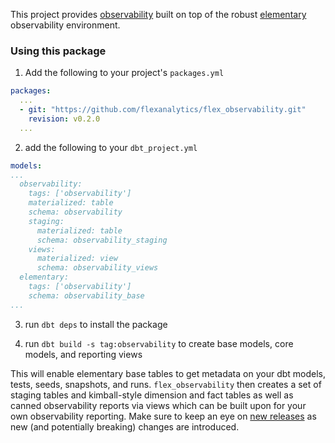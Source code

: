 This project provides [observability](https://www.ibm.com/topics/data-observability) built on top of the robust [elementary](https://www.elementary-data.com/) observability environment.


### Using this package

1. Add the following to your project's `packages.yml`

```yaml
packages:
  ...
  - git: "https://github.com/flexanalytics/flex_observability.git"
    revision: v0.2.0
  ...
```

2. add the following to your `dbt_project.yml`

```yaml
models:
...
  observability:
    tags: ['observability']
    materialized: table
    schema: observability
    staging:
      materialized: table
      schema: observability_staging
    views:
      materialized: view
      schema: observability_views
  elementary:
    tags: ['observability']
    schema: observability_base
...
```
3. run `dbt deps` to install the package

4. run `dbt build -s tag:observability` to create base models, core models, and reporting views

This will enable elementary base tables to get metadata on your dbt models, tests, seeds, snapshots, and runs. `flex_observability` then creates a set of staging tables and kimball-style dimension and fact tables as well as canned observability reports via views which can be built upon for your own observability reporting. Make sure to keep an eye on [new releases](https://github.com/flexanalytics/flex_observability/releases) as new (and potentially breaking) changes are introduced.

